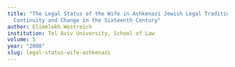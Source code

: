 ```yaml
---
title: "The Legal Status of the Wife in Ashkenazi Jewish Legal Tradition:
  Continuity and Change in the Sixteenth Century"
author: Elimelekh Westreich
institution: Tel Aviv University, School of Law
volume: 5
year: "2008"
slug: legal-status-wife-ashkenazi
---
```

